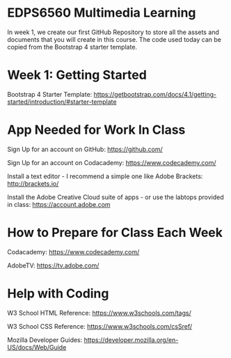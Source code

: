 # EDPS6560 Multimedia Learning

In week 1, we create our first GitHub Repository to store all the assets and documents that you will create in this course. The code used today can be copied from the Bootstrap 4 starter template.  

# Week 1: Getting Started

Bootstrap 4 Starter Template: https://getbootstrap.com/docs/4.1/getting-started/introduction/#starter-template

# App Needed for Work In Class 

Sign Up for an account on GitHub: https://github.com/

Sign Up for an account on Codacademy: https://www.codecademy.com/

Install a text editor - I recommend a simple one like Adobe Brackets: http://brackets.io/

Install the Adobe Creative Cloud suite of apps - or use the labtops provided in class: https://account.adobe.com

# How to Prepare for Class Each Week

Codacademy: https://www.codecademy.com/

AdobeTV: https://tv.adobe.com/

# Help with Coding 

W3 School HTML Reference: https://www.w3schools.com/tags/

W3 School CSS Reference: https://www.w3schools.com/csSref/

Mozilla Developer Guides: https://developer.mozilla.org/en-US/docs/Web/Guide
